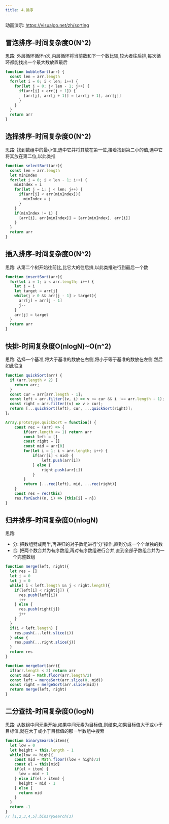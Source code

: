 ```yaml
---
title: 4.排序
---
```

动画演示: https://visualgo.net/zh/sorting
## 冒泡排序-时间复杂度O(N^2)
思路: 外层循环循环n次,内层循环将当前数和下一个数比较,较大者往后排,每次循环都能找出一个最大数放置最后  

```js
function bubbleSort(arr) {
  const len = arr.length
  for(let i = 0; i < len; i++) {
    for(let j = 0; j< len - 1; j++) {
      if(arr[j] > arr[j + 1]) {
        [arr[j], arr[j + 1]] = [arr[j + 1], arr[j]]
      }
    }
  }
  return arr
}
```
## 选择排序-时间复杂度O(N^2)
思路: 找到数组中的最小值,选中它并将其放在第一位,接着找到第二小的值,选中它将其放在第二位,以此类推 
```js
function selectSort(arr){
  const len = arr.length
  let minIndex
  for(let i = 0; i < len - 1; i++) {
    minIndex = i
    for(let j = i; j < len; j++) {
      if(arr[j] < arr[minIndex]){
        minIndex = j
      }
    }
    if(minIndex != i) {
      [arr[i], arr[minIndex]] = [arr[minIndex], arr[i]]
    }
  }
  return arr
}
```
## 插入排序-时间复杂度O(N^2)
思路: 从第二个树开始往前比,比它大的往后排,以此类推进行到最后一个数 
```js
function insertSort(arr){
  for(let i = 1; i < arr.length; i++) {
    let j = i
    let target = arr[j]
    while(j > 0 && arr[j - 1] > target){
      arr[j] = arr[j - 1]
      j--
    }
    arr[j] = target
  }
  return arr
}
```
## 快排-时间复杂度O(nlogN)~O(n^2)
思路: 选择一个基准,将大于基准的数放在右侧,将小于等于基准的数放在左侧,然后如此往复
```js
function quickSort(arr) {
  if (arr.length < 2) {
    return arr;
  }
  const cur = arr[arr.length - 1];
  const left = arr.filter((v, i) => v <= cur && i !== arr.length - 1);
  const right = arr.filter((v) => v > cur);
  return [...quickSort(left), cur, ...quickSort(right)];
}。
```
```js
Array.prototype.quickSort = function() {
	const rec = (arr) => {
		if(arr.length <= 1) return arr
		const left = []
		const right = []
		const mid = arr[0]
		for(let i = 1; i < arr.length; i++) {
			if(arr[i] < mid) {
				left.push(arr[i])
			} else {
				right.push(arr[i])
			}
		}
		return [...rec(left), mid, ...rec(right)]
	}
	const res = rec(this)
	res.forEach((n, i) => {this[i] = n})
}
```
## 归并排序-时间复杂度O(nlogN)
思路: 
- 分: 把数组劈成两半,再递归的对子数组进行'分'操作,直到分成一个个单独的数
- 合: 把两个数合并为有序数组,再对有序数组进行合并,直到全部子数组合并为一个完整数组
```js
function merge(left, right){
  let res = []
  let i = 0
  let j = 0
  while( i < left.length && j < right.length){
    if(left[i] < right[j]) {
      res.push(left[i])
      i++
    } else {
      res.push(right[j])
      j++
    }
  }
  if(i < left.length) {
    res.push(...left.slice(i))
  } else {
    res.push(...right.slice(j))
  }
  return res
}

function mergeSort(arr){
  if(arr.length < 2) return arr
  const mid = Math.floor(arr.length/2)
  const left = mergeSort(arr.slice(0, mid))
  const right = mergeSort(arr.slice(mid))
  return merge(left, right)
}
```
## 二分查找-时间复杂度O(logN)
思路: 从数组中间元素开始,如果中间元素为目标值,则结束,如果目标值大于或小于目标值,就在大于或小于目标值的那一半数组中搜索
```js
function binarySearch(item){
  let low = 0
  let height = this.length - 1
  while(low <= high){
    const mid = Math.floor((low + high)/2)
    const el = this[mid]
    if(el < item) {
      low = mid + 1
    } else if(el > item) {
      height = mid - 1
    } else {
      return mid
    }
  }
  return -1
}
// [1,2,3,4,5].binarySearch(3)
```